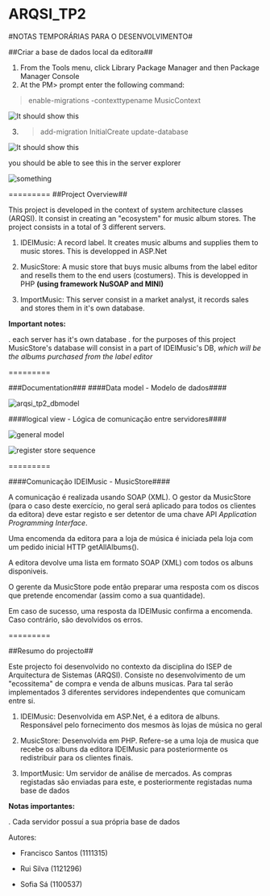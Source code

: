 ARQSI_TP2
=========
#NOTAS TEMPORÁRIAS PARA O DESENVOLVIMENTO#

##Criar a base de dados local da editora##
1. From the Tools menu, click Library Package Manager and then Package Manager Console
2. At the PM> prompt enter the following command:
> enable-migrations -contexttypename MusicContext

![It should show this](http://i2.asp.net/media/4336278/1pm2.png?cdn_id=2014-11-11-001)

3. > add-migration InitialCreate
update-database

![It should show this](http://i3.asp.net/media/4336302/1addMIg.png?cdn_id=2014-11-11-001)

you should be able to see this in the server explorer

![something](http://i1.asp.net/media/4336272/1dbG.PNG?cdn_id=2014-11-11-001)

=========
##Project Overview##

This project is developed in the context of system architecture classes (ARQSI).
It consist in creating an "ecosystem" for music album stores. The project consists in a total of 3 different servers.

1. IDEIMusic: A record label. It creates music albums and supplies them to music stores. This is developped in ASP.Net

2. MusicStore: A music store that buys music albums from the label editor and resells them to the end users (costumers). This is developped in PHP **(using framework NuSOAP and MINI)**

3. ImportMusic: This server consist in a market analyst, it records sales and stores them in it's own database.

**Important notes:**

. each server has it's own database
. for the purposes of this project MusicStore's database will consist in a part of IDEIMusic's DB, *which will be the albums purchased from the label editor*

=========

###Documentation###
####Data model - Modelo de dados####

![arqsi_tp2_dbmodel](https://cloud.githubusercontent.com/assets/3703930/5239727/0622de92-78e4-11e4-8183-28517e3cf9c6.png)

####logical view - Lógica de comunicação entre servidores####

![general model](https://cloud.githubusercontent.com/assets/3703930/5154396/64ba4636-7252-11e4-8a10-3c27a028a98b.png)

![register store sequence](https://cloud.githubusercontent.com/assets/3703930/5154397/64ba7b60-7252-11e4-8361-2de8a8efe12a.png)

=========

####Comunicação IDEIMusic - MusicStore####

A comunicação é realizada usando SOAP (XML).
O gestor da MusicStore (para o caso deste exercício, no geral será aplicado para todos os clientes da editora) deve estar registo e ser detentor de uma chave API *Application Programming Interface*.

Uma encomenda da editora para a loja de música é iniciada pela loja com um pedido inicial HTTP getAllAlbums().

A editora devolve uma lista em formato SOAP (XML) com todos os albuns disponiveis.

O gerente da MusicStore pode então preparar uma resposta com os discos que pretende encomendar (assim como a sua quantidade).

Em caso de sucesso, uma resposta da IDEIMusic confirma a encomenda. Caso contrário, são devolvidos os erros.

=========

##Resumo do projecto##

Este projecto foi desenvolvido no contexto da disciplina do ISEP de Arquitectura de Sistemas (ARQSI).
Consiste no desenvolvimento de um "ecossitema" de compra e venda de albuns musicas. Para tal serão implementados 3 diferentes servidores independentes que comunicam entre si.

1. IDEIMusic: Desenvolvida em ASP.Net, é a editora de albuns. Responsável pelo fornecimento dos mesmos às lojas de música no geral

2. MusicStore: Desenvolvida em PHP. Refere-se a uma loja de musica que recebe os albuns da editora IDEIMusic para posteriormente os redistribuir para os clientes finais.

3. ImportMusic: Um servidor de análise de mercados. As compras registadas são enviadas para este, e posteriormente registadas numa base de dados

**Notas importantes:**

. Cada servidor possuí a sua própria base de dados

Autores:
* Francisco Santos (1111315)

* Rui Silva (1121296)

* Sofia Sá (1100537)

